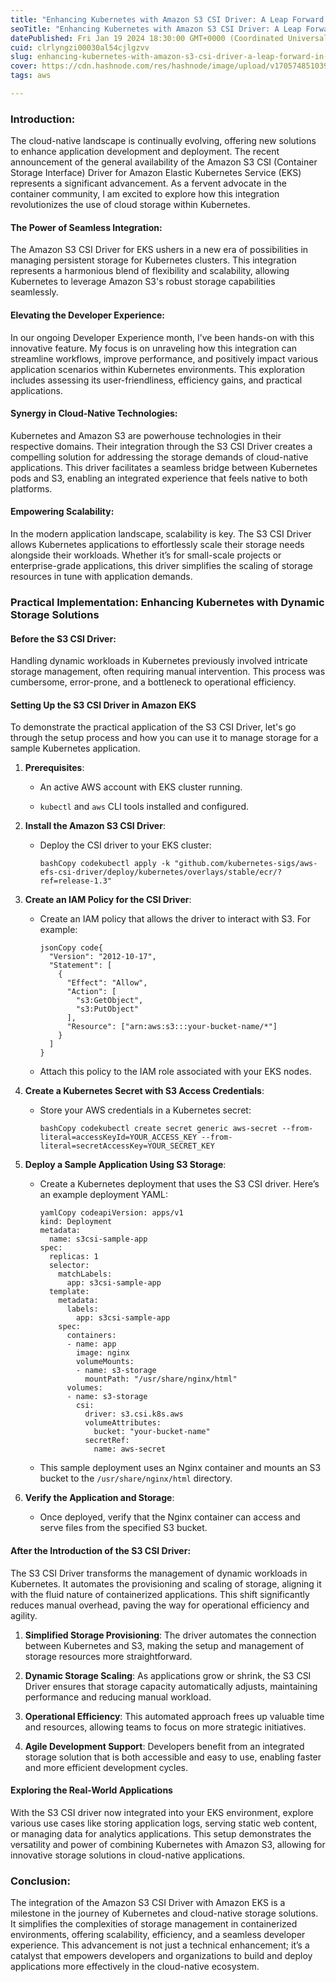 ```yaml
---
title: "Enhancing Kubernetes with Amazon S3 CSI Driver: A Leap Forward in Cloud Storage Integration"
seoTitle: "Enhancing Kubernetes with Amazon S3 CSI Driver: A Leap Forward in Clou"
datePublished: Fri Jan 19 2024 18:30:00 GMT+0000 (Coordinated Universal Time)
cuid: clrlyngzi00030al54cjlgzvv
slug: enhancing-kubernetes-with-amazon-s3-csi-driver-a-leap-forward-in-cloud-storage-integration
cover: https://cdn.hashnode.com/res/hashnode/image/upload/v1705748510395/437e0b01-5ad3-4c1f-82c5-c1ae23273c65.jpeg
tags: aws

---
```


### **Introduction:**

The cloud-native landscape is continually evolving, offering new solutions to enhance application development and deployment. The recent announcement of the general availability of the Amazon S3 CSI (Container Storage Interface) Driver for Amazon Elastic Kubernetes Service (EKS) represents a significant advancement. As a fervent advocate in the container community, I am excited to explore how this integration revolutionizes the use of cloud storage within Kubernetes.

#### **The Power of Seamless Integration:**

The Amazon S3 CSI Driver for EKS ushers in a new era of possibilities in managing persistent storage for Kubernetes clusters. This integration represents a harmonious blend of flexibility and scalability, allowing Kubernetes to leverage Amazon S3's robust storage capabilities seamlessly.

#### **Elevating the Developer Experience:**

In our ongoing Developer Experience month, I’ve been hands-on with this innovative feature. My focus is on unraveling how this integration can streamline workflows, improve performance, and positively impact various application scenarios within Kubernetes environments. This exploration includes assessing its user-friendliness, efficiency gains, and practical applications.

#### **Synergy in Cloud-Native Technologies:**

Kubernetes and Amazon S3 are powerhouse technologies in their respective domains. Their integration through the S3 CSI Driver creates a compelling solution for addressing the storage demands of cloud-native applications. This driver facilitates a seamless bridge between Kubernetes pods and S3, enabling an integrated experience that feels native to both platforms.

#### **Empowering Scalability:**

In the modern application landscape, scalability is key. The S3 CSI Driver allows Kubernetes applications to effortlessly scale their storage needs alongside their workloads. Whether it’s for small-scale projects or enterprise-grade applications, this driver simplifies the scaling of storage resources in tune with application demands.

### **Practical Implementation: Enhancing Kubernetes with Dynamic Storage Solutions**

#### **Before the S3 CSI Driver:**

Handling dynamic workloads in Kubernetes previously involved intricate storage management, often requiring manual intervention. This process was cumbersome, error-prone, and a bottleneck to operational efficiency.

#### **Setting Up the S3 CSI Driver in Amazon EKS**

To demonstrate the practical application of the S3 CSI Driver, let's go through the setup process and how you can use it to manage storage for a sample Kubernetes application.

1. **Prerequisites**:
    
    * An active AWS account with EKS cluster running.
        
    * `kubectl` and `aws` CLI tools installed and configured.
        
2. **Install the Amazon S3 CSI Driver**:
    
    * Deploy the CSI driver to your EKS cluster:
        
        ```plaintext
        bashCopy codekubectl apply -k "github.com/kubernetes-sigs/aws-efs-csi-driver/deploy/kubernetes/overlays/stable/ecr/?ref=release-1.3"
        ```
        
3. **Create an IAM Policy for the CSI Driver**:
    
    * Create an IAM policy that allows the driver to interact with S3. For example:
        
        ```plaintext
        jsonCopy code{
          "Version": "2012-10-17",
          "Statement": [
            {
              "Effect": "Allow",
              "Action": [
                "s3:GetObject",
                "s3:PutObject"
              ],
              "Resource": ["arn:aws:s3:::your-bucket-name/*"]
            }
          ]
        }
        ```
        
    * Attach this policy to the IAM role associated with your EKS nodes.
        
4. **Create a Kubernetes Secret with S3 Access Credentials**:
    
    * Store your AWS credentials in a Kubernetes secret:
        
        ```plaintext
        bashCopy codekubectl create secret generic aws-secret --from-literal=accessKeyId=YOUR_ACCESS_KEY --from-literal=secretAccessKey=YOUR_SECRET_KEY
        ```
        
5. **Deploy a Sample Application Using S3 Storage**:
    
    * Create a Kubernetes deployment that uses the S3 CSI driver. Here’s an example deployment YAML:
        
        ```plaintext
        yamlCopy codeapiVersion: apps/v1
        kind: Deployment
        metadata:
          name: s3csi-sample-app
        spec:
          replicas: 1
          selector:
            matchLabels:
              app: s3csi-sample-app
          template:
            metadata:
              labels:
                app: s3csi-sample-app
            spec:
              containers:
              - name: app
                image: nginx
                volumeMounts:
                - name: s3-storage
                  mountPath: "/usr/share/nginx/html"
              volumes:
              - name: s3-storage
                csi:
                  driver: s3.csi.k8s.aws
                  volumeAttributes:
                    bucket: "your-bucket-name"
                  secretRef:
                    name: aws-secret
        ```
        
    * This sample deployment uses an Nginx container and mounts an S3 bucket to the `/usr/share/nginx/html` directory.
        
6. **Verify the Application and Storage**:
    
    * Once deployed, verify that the Nginx container can access and serve files from the specified S3 bucket.
        

#### **After the Introduction of the S3 CSI Driver:**

The S3 CSI Driver transforms the management of dynamic workloads in Kubernetes. It automates the provisioning and scaling of storage, aligning it with the fluid nature of containerized applications. This shift significantly reduces manual overhead, paving the way for operational efficiency and agility.

1. **Simplified Storage Provisioning**: The driver automates the connection between Kubernetes and S3, making the setup and management of storage resources more straightforward.
    
2. **Dynamic Storage Scaling**: As applications grow or shrink, the S3 CSI Driver ensures that storage capacity automatically adjusts, maintaining performance and reducing manual workload.
    
3. **Operational Efficiency**: This automated approach frees up valuable time and resources, allowing teams to focus on more strategic initiatives.
    
4. **Agile Development Support**: Developers benefit from an integrated storage solution that is both accessible and easy to use, enabling faster and more efficient development cycles.
    

#### **Exploring the Real-World Applications**

With the S3 CSI driver now integrated into your EKS environment, explore various use cases like storing application logs, serving static web content, or managing data for analytics applications. This setup demonstrates the versatility and power of combining Kubernetes with Amazon S3, allowing for innovative storage solutions in cloud-native applications.

### **Conclusion:**

The integration of the Amazon S3 CSI Driver with Amazon EKS is a milestone in the journey of Kubernetes and cloud-native storage solutions. It simplifies the complexities of storage management in containerized environments, offering scalability, efficiency, and a seamless developer experience. This advancement is not just a technical enhancement; it’s a catalyst that empowers developers and organizations to build and deploy applications more effectively in the cloud-native ecosystem.